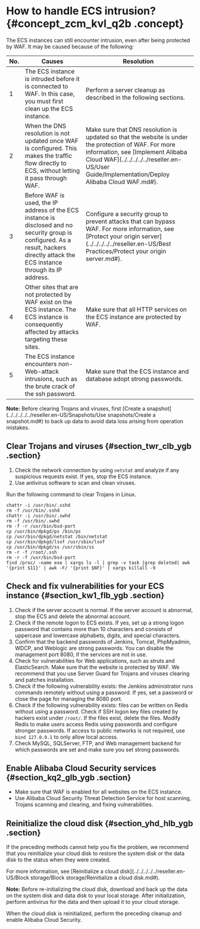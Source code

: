 # How to handle ECS intrusion? {#concept_zcm_kvl_q2b .concept}

The ECS instances can still encounter intrusion, even after being protected by WAF. It may be caused because of the following:

|No.|Causes|Resolution|
|---|------|----------|
|1|The ECS instance is intruded before it is connected to WAF. In this case, you must first clean up the ECS instance.|Perform a server cleanup as described in the following sections.|
|2|When the DNS resolution is not updated once WAF is configured. This makes the traffic flow directly to ECS, without letting it pass through WAF.|Make sure that DNS resolution is updated so that the website is under the protection of WAF. For more information, see [Implement Alibaba Cloud WAF](../../../../../reseller.en-US/User Guide/Implementation/Deploy Alibaba Cloud WAF.md#).|
|3|Before WAF is used, the IP address of the ECS instance is disclosed and no security group is configured. As a result, hackers directly attack the ECS instance through its IP address.|Configure a security group to prevent attacks that can bypass WAF. For more information, see [Protect your origin server](../../../../../reseller.en-US/Best Practices/Protect your origin server.md#).|
|4|Other sites that are not protected by WAF exist on the ECS instance. The ECS instance is consequently affected by attacks targeting these sites.|Make sure that all HTTP services on the ECS instance are protected by WAF.|
|5|The ECS instance encounters non-Web-attack intrusions, such as the brute crack of the ssh password.|Make sure that the ECS instance and database adopt strong passwords.|

**Note:** Before clearing Trojans and viruses, first [Create a snapshot](../../../../../reseller.en-US/Snapshots/Use snapshots/Create a snapshot.md#) to back up data to avoid data loss arising from operation mistakes.

## Clear Trojans and viruses {#section_twr_clb_ygb .section}

1.  Check the network connection by using `netstat` and analyze if any suspicious requests exist. If yes, stop the ECS instance.
2.  Use antivirus software to scan and clean viruses.

Run the following command to clear Trojans in Linux.

```
chattr -i /usr/bin/.sshd 
rm -f /usr/bin/.sshd 
chattr -i /usr/bin/.swhd 
rm -f /usr/bin/.swhd 
rm -f -r /usr/bin/bsd-port 
cp /usr/bin/dpkgd/ps /bin/ps 
cp /usr/bin/dpkgd/netstat /bin/netstat 
cp /usr/bin/dpkgd/lsof /usr/sbin/lsof 
cp /usr/bin/dpkgd/ss /usr/sbin/ss
rm -r -f /root/.ssh 
rm -r -f /usr/bin/bsd-port
find /proc/ -name exe | xargs ls -l | grep -v task |grep deleted| awk '{print $11}' | awk -F/ '{print $NF}' | xargs killall -9
```

## Check and fix vulnerabilities for your ECS instance {#section_kw1_flb_ygb .section}

1.  Check if the server account is normal. If the server account is abnormal, stop the ECS and delete the abnormal account.
2.  Check if the remote logon to ECS exists. If yes, set up a strong logon password that contains more than 10 characters and consists of uppercase and lowercase alphabets, digits, and special characters.
3.  Confirm that the backend passwords of Jenkins, Tomcat, PhpMyadmin, WDCP, and Weblogic are strong passwords. You can disable the management port 8080, if the services are not in use.
4.  Check for vulnerabilities for Web applications, such as struts and ElasticSearch. Make sure that the website is protected by WAF. We recommend that you use Server Guard for Trojans and viruses clearing and patches installation.
5.  Check if the following vulnerability exists: the Jenkins administrator runs commands remotely without using a password. If yes, set a password or close the page for managing the 8080 port.
6.  Check if the following vulnerability exists: files can be written on Redis without using a password. Check if SSH logon key files created by hackers exist under `/root/`. If the files exist, delete the files. Modify Redis to make users access Redis using passwords and configure stronger passwords. If access to public networks is not required, use `bind 127.0.0.1` to only allow local access.
7.  Check MySQL, SQLServer, FTP, and Web management backend for which passwords are set and make sure you set strong passwords.

## Enable Alibaba Cloud Security services {#section_kq2_glb_ygb .section}

-   Make sure that WAF is enabled for all websites on the ECS instance.
-   Use Alibaba Cloud Security Threat Detection Service for host scanning, Trojans scanning and clearing, and fixing vulnerabilities.

## Reinitialize the cloud disk {#section_yhd_hlb_ygb .section}

If the preceding methods cannot help you fix the problem, we recommend that you reinitialize your cloud disk to restore the system disk or the data disk to the status when they were created.

For more information, see [Reinitialize a cloud disk](../../../../../reseller.en-US/Block storage/Block storage/Reinitialize a cloud disk.md#).

**Note:** Before re-initializing the cloud disk, download and back up the data on the system disk and data disk to your local storage. After initialization, perform antivirus for the data and then upload it to your cloud storage.

When the cloud disk is reinitialized, perform the preceding cleanup and enable Alibaba Cloud Security.

